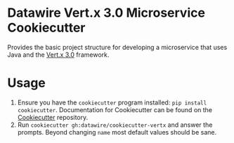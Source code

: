 # Datawire Vert.x 3.0 Microservice Cookiecutter

Provides the basic project structure for developing a microservice that uses Java and the [Vert.x 3.0](http://vertx.io) framework.

# Usage

1. Ensure you have the `cookiecutter` program installed: `pip install cookiecutter`. Documentation for Cookiecutter can be found on the [Cookiecutter](https://pages.github.com/) repository.
2. Run `cookiecutter gh:datawire/cookiecutter-vertx` and answer the prompts. Beyond changing `name` most default values should be sane.




